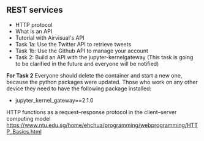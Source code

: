 ## REST services


* HTTP protocol
* What is an API
* Tutorial with Airvisual's API
* Task 1a: Use the Twitter API to retrieve tweets
* Task 1b: Use the Github API to manage your account
* Task 2: Build an API with the jupyter-kernelgateway (This task is going to be clarified in the future and everyone will be notified)

**For Task 2** Everyone should delete the container and start a new one, because the python packages were updated. Those who work on any other device they need to have the following package installed:
* jupyter_kernel_gateway==2.1.0



HTTP functions as a request–response protocol in the client–server computing model
https://www.ntu.edu.sg/home/ehchua/programming/webprogramming/HTTP_Basics.html

